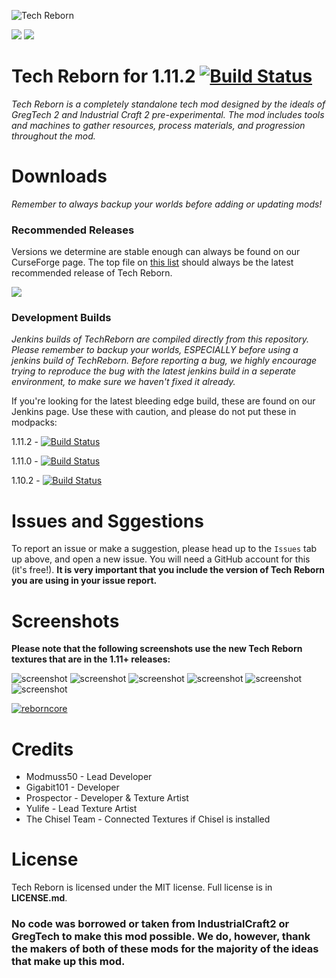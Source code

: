 ![](http://i.imgur.com/XKMokQu.png "Tech Reborn")

[![](http://cf.way2muchnoise.eu/full_233564_downloads.svg)](https://minecraft.curseforge.com/projects/techreborn) [![](http://cf.way2muchnoise.eu/versions/233564.svg)](https://minecraft.curseforge.com/projects/techreborn)

# Tech Reborn for 1.11.2 [![Build Status](http://modmuss50.me:8080/job/TechReborn/job/TechReborn-1.11.2/badge/icon)](http://modmuss50.me:8080/job/TechReborn/job/TechReborn-1.11.2/)

*Tech Reborn is a completely standalone tech mod designed by the ideals of GregTech 2 and Industrial Craft 2 pre-experimental. The mod includes tools and machines to gather resources, process materials, and progression throughout the mod.*

# Downloads

*Remember to always backup your worlds before adding or updating mods!*

### Recommended Releases
Versions we determine are stable enough can always be found on our CurseForge page. The top file on [this list](http://minecraft.curseforge.com/projects/techreborn/files?sort=releasetype) should always be the latest recommended release of Tech Reborn.

[![](http://cf.way2muchnoise.eu/versions/233564_latest.svg)](https://minecraft.curseforge.com/projects/techreborn)

### Development Builds

*Jenkins builds of TechReborn are compiled directly from this repository. Please remember to backup your worlds, ESPECIALLY before using a jenkins build of TechReborn. Before reporting a bug, we highly encourage trying to reproduce the bug with the latest jenkins build in a seperate environment, to make sure we haven't fixed it already.*

If you're looking for the latest bleeding edge build, these are found on our Jenkins page. Use these with caution, and please do not put these in modpacks: 

1.11.2 - [![Build Status](http://modmuss50.me:8080/job/TechReborn/job/TechReborn-1.11.2/badge/icon)](http://modmuss50.me:8080/job/TechReborn/job/TechReborn-1.11.2/)

1.11.0 - [![Build Status](http://modmuss50.me:8080/job/TechReborn/job/TechReborn-1.11/badge/icon)](http://modmuss50.me:8080/job/TechReborn/job/TechReborn-1.11/)

1.10.2 - [![Build Status](http://modmuss50.me:8080/job/TechReborn/job/TechReborn-1.10.2/badge/icon)](http://modmuss50.me:8080/job/TechReborn/job/TechReborn-1.10.2/)

# Issues and Sggestions

To report an issue or make a suggestion, please head up to the `Issues` tab up above, and open a new issue. You will need a GitHub account for this (it's free!). **It is very important that you include the version of Tech Reborn you are using in your issue report.**

# Screenshots

**Please note that the following screenshots use the new Tech Reborn textures that are in the 1.11+ releases:**

![screenshot](https://i.imgur.com/BW128tX.png)
![screenshot](https://i.imgur.com/4rxbO4Q.png)
![screenshot](https://i.imgur.com/edaGPlL.png)
![screenshot](https://i.imgur.com/kWOxk8I.png)
![screenshot](https://i.imgur.com/ZKC5raQ.png)
![screenshot](https://i.imgur.com/RBCAWgO.png)

[![reborncore](https://i.imgur.com/NcOEWOh.png)](https://minecraft.curseforge.com/projects/reborncore/)

# Credits

* Modmuss50 - Lead Developer
* Gigabit101 - Developer
* Prospector - Developer & Texture Artist
* Yulife - Lead Texture Artist
* The Chisel Team - Connected Textures if Chisel is installed
 
# License

Tech Reborn is licensed under the MIT license. Full license is  in **LICENSE.md**.

### No code was borrowed or taken from IndustrialCraft2 or GregTech to make this mod possible. We do, however, thank the makers of both of these mods for the majority of the ideas that make up this mod.
